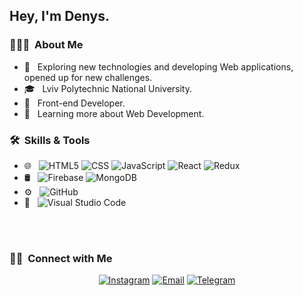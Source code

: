<h2> Hey, I'm Denys.</h2>

<h3> 👨🏻‍💻 &nbsp;About Me </h3>

- 🤔 &nbsp; Exploring new technologies and developing Web applications, opened up for new challenges.
- 🎓 &nbsp; Lviv Polytechnic National University.
- 💼 &nbsp; Front-end Developer.
- 🌱 &nbsp; Learning more about Web Development.

<h3> 🛠 &nbsp;Skills & Tools</h3>

- 🌐 &nbsp;
  ![HTML5](https://img.shields.io/badge/HTML-239120?style=flat&logo=html5&logoColor=white)
  ![CSS](https://img.shields.io/badge/CSS-239120?&style=flat&logo=css3&logoColor=white)
  ![JavaScript](https://img.shields.io/badge/JavaScript-F7DF1E?style=flat&logo=javascript&logoColor=black)
  ![React](https://img.shields.io/badge/React-20232A?style=flat&logo=react&logoColor=61DAFB)
  ![Redux](https://img.shields.io/badge/Redux-Redux?logo=redux&logoColor=purple&labelColor=white&color=grey)
- 🛢 &nbsp;
  ![Firebase](https://img.shields.io/badge/firebase-firebase?logo=firebase&logoColor=yellow&labelColor=white&color=grey)
  ![MongoDB](https://img.shields.io/badge/MongoDB-4EA94B?style=flat&logo=mongodb&logoColor=white)
- ⚙️ &nbsp;
  ![GitHub](https://img.shields.io/badge/-GitHub-333333?style=flat&logo=github)
- 🔧 &nbsp;
  ![Visual Studio Code](https://img.shields.io/badge/Visual_Studio_Code-0078D4?style=flat&logo=visual%20studio%20code&logoColor=white)

<br/>

<br/>

<h3> 🤝🏻 &nbsp;Connect with Me </h3>

<p align="center">
<a href="https://www.instagram.com/vr_denys/"><img alt="Instagram" src="https://img.shields.io/badge/Instagram-E4405F?style=for-the-badge&logo=instagram&logoColor=white"></a>
<a href="mailto:veremeychukden@gmail.com"><img alt="Email" src="https://img.shields.io/badge/Gmail-D14836?style=for-the-badge&logo=gmail&logoColor=white"></a>
<a href="t.me/court_eu"><img alt="Telegram" src="https://img.shields.io/badge/Telegram-2A6AF5?style=for-the-badge&logo=telegram&logoColor=white%22"></a>

</p>

